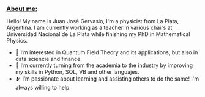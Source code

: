 <p><strong><span style="text-decoration: underline; font-size: medium;">About me:</span></strong></p>

Hello! My name is Juan José Gervasio, I'm a physicist from La Plata, Argentina. I am currently working as a teacher in various chairs 
at Universidad Nacional de La Plata while finishing my PhD in Mathematical Physics. 

- 👀 I’m interested in Quantum Field Theory and its applications, but also in data sciencie and finance. 
- 🌱 I’m currently turning from the academia to the industry by improving my skills in Python, SQL, VB and other languajes. 
- 🫂 I’m passionate about learning and assisting others to do the same! I'm always willing to help. 

<!---
juanjogervasio/juanjogervasio is a ✨ special ✨ repository because its `README.md` (this file) appears on your GitHub profile.
You can click the Preview link to take a look at your changes.
--->
